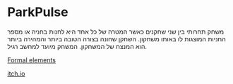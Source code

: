 # ParkPulse

משחק תחרותי בין שני שחקנים כאשר המטרה של כל אחד היא לחנות בחניה או מספר החניות המוצגות לו באותו משחקון. השחקן שחונה בצורה הטובה ביותר והמהירה ביותר הוא המנצח של המשחקון. המשחק מיועד למחשב רגיל.


[Formal elements](formal-elements.md)

[itch.io](https://parkpulse.itch.io/parkpuse)
